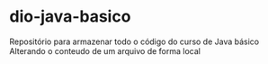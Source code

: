 # dio-java-basico
Repositório para armazenar todo o código do curso de Java básico
Alterando o conteudo de um arquivo de forma local 